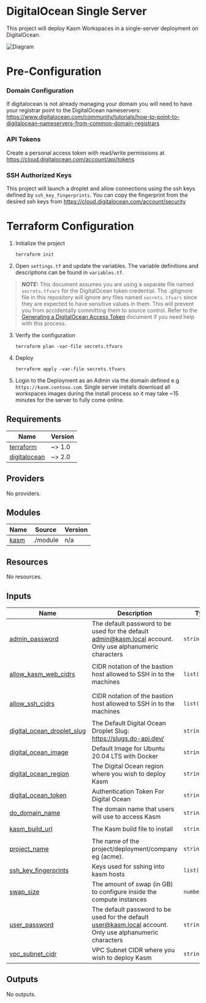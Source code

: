 # DigitalOcean Single Server

This project will deploy Kasm Workspaces in a single-server deployment on DigitalOcean.

![Diagram][Image_Diagram]

[Image_Diagram]: https://f.hubspotusercontent30.net/hubfs/5856039/terraform/diagrams/digitalocean-single-server.png "Diagram"

# Pre-Configuration

### Domain Configuration

If digitalocean is not already managing your domain you will need to have your registrar point to the DigitalOcean nameservers: https://www.digitalocean.com/community/tutorials/how-to-point-to-digitalocean-nameservers-from-common-domain-registrars

### API Tokens

Create a personal access token with read/write permissions at https://cloud.digitalocean.com/account/api/tokens

### SSH Authorized Keys

This project will launch a droplet and allow connections using the ssh keys defined by `ssh_key_fingerprints`. You can copy the fingerprint from the desired ssh keys from https://cloud.digitalocean.com/account/security

# Terraform Configuration

1. Initialize the project

       terraform init

2. Open `settings.tf` and update the variables. The variable definitions and descriptions can be found in `variables.tf`.

> ***NOTE:*** This document assumes you are using a separate file named `secrets.tfvars` for the DigitalOcean token credential. The .gitignore file in this repository will ignore any files named `secrets.tfvars` since they are expected to have sensitive values in them. This will prevent you from accidentally committing them to source control. Refer to the [Generating a DigitalOcean Access Token](https://docs.digitalocean.com/reference/api/create-personal-access-token/) document if you need help with this process.

3. Verify the configuration

       terraform plan -var-file secrets.tfvars

4. Deploy

       terraform apply -var-file secrets.tfvars


5. Login to the Deployment as an Admin via the domain defined e.g `https://kasm.contoso.com`. Single server installs download all workspaces images during the install process so it may take ~15 minutes for the server to fully come online.

<!-- BEGINNING OF PRE-COMMIT-TERRAFORM DOCS HOOK -->
## Requirements

| Name | Version |
|------|---------|
| <a name="requirement_terraform"></a> [terraform](#requirement\_terraform) | ~> 1.0 |
| <a name="requirement_digitalocean"></a> [digitalocean](#requirement\_digitalocean) | ~> 2.0 |

## Providers

No providers.

## Modules

| Name | Source | Version |
|------|--------|---------|
| <a name="module_kasm"></a> [kasm](#module\_kasm) | ./module | n/a |

## Resources

No resources.

## Inputs

| Name | Description | Type | Default | Required |
|------|-------------|------|---------|:--------:|
| <a name="input_admin_password"></a> [admin\_password](#input\_admin\_password) | The default password to be used for the default admin@kasm.local account. Only use alphanumeric characters | `string` | `"changeme"` | no |
| <a name="input_allow_kasm_web_cidrs"></a> [allow\_kasm\_web\_cidrs](#input\_allow\_kasm\_web\_cidrs) | CIDR notation of the bastion host allowed to SSH in to the machines | `list(string)` | <pre>[<br>  "0.0.0.0/0"<br>]</pre> | no |
| <a name="input_allow_ssh_cidrs"></a> [allow\_ssh\_cidrs](#input\_allow\_ssh\_cidrs) | CIDR notation of the bastion host allowed to SSH in to the machines | `list(string)` | <pre>[<br>  "0.0.0.0/0"<br>]</pre> | no |
| <a name="input_digital_ocean_droplet_slug"></a> [digital\_ocean\_droplet\_slug](#input\_digital\_ocean\_droplet\_slug) | The Default Digital Ocean Droplet Slug: https://slugs.do-api.dev/ | `string` | `"s-2vcpu-4gb-intel"` | no |
| <a name="input_digital_ocean_image"></a> [digital\_ocean\_image](#input\_digital\_ocean\_image) | Default Image for Ubuntu 20.04 LTS with Docker | `string` | `"docker-20-04"` | no |
| <a name="input_digital_ocean_region"></a> [digital\_ocean\_region](#input\_digital\_ocean\_region) | The Digital Ocean region where you wish to deploy Kasm | `string` | `"nyc3"` | no |
| <a name="input_digital_ocean_token"></a> [digital\_ocean\_token](#input\_digital\_ocean\_token) | Authentication Token For Digital Ocean | `string` | n/a | yes |
| <a name="input_do_domain_name"></a> [do\_domain\_name](#input\_do\_domain\_name) | The domain name that users will use to access Kasm | `string` | n/a | yes |
| <a name="input_kasm_build_url"></a> [kasm\_build\_url](#input\_kasm\_build\_url) | The Kasm build file to install | `string` | `"https://kasm-static-content.s3.amazonaws.com/kasm_release_1.12.0.d4fd8a.tar.gz"` | no |
| <a name="input_project_name"></a> [project\_name](#input\_project\_name) | The name of the project/deployment/company eg (acme). | `string` | n/a | yes |
| <a name="input_ssh_key_fingerprints"></a> [ssh\_key\_fingerprints](#input\_ssh\_key\_fingerprints) | Keys used for sshing into kasm hosts | `list(string)` | n/a | yes |
| <a name="input_swap_size"></a> [swap\_size](#input\_swap\_size) | The amount of swap (in GB) to configure inside the compute instances | `number` | n/a | yes |
| <a name="input_user_password"></a> [user\_password](#input\_user\_password) | The default password to be used for the default user@kasm.local account. Only use alphanumeric characters | `string` | `"changeme"` | no |
| <a name="input_vpc_subnet_cidr"></a> [vpc\_subnet\_cidr](#input\_vpc\_subnet\_cidr) | VPC Subnet CIDR where you wish to deploy Kasm | `string` | `"10.0.0.0/24"` | no |

## Outputs

No outputs.
<!-- END OF PRE-COMMIT-TERRAFORM DOCS HOOK -->

